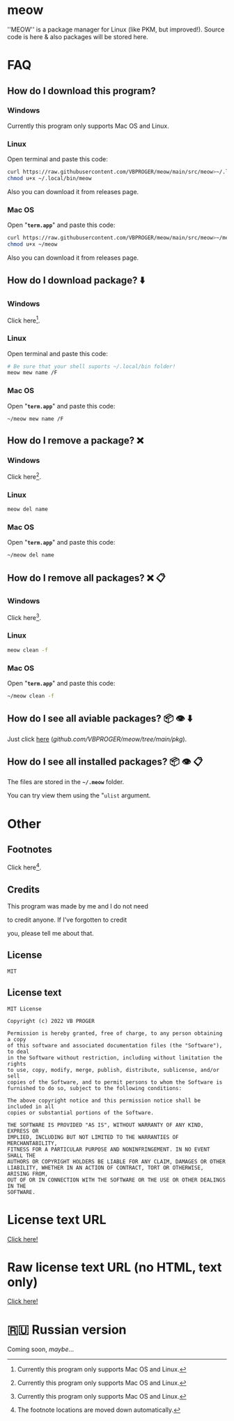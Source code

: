 # meow
''MEOW'' is a package manager for Linux (like PKM, but improved!). Source code is here &amp; also packages will be stored here.
# FAQ
## How do I download this program?
### Windows
Currently this program only supports Mac OS and Linux.
### Linux
Open terminal and paste this code:
```bash
curl https://raw.githubusercontent.com/VBPROGER/meow/main/src/meow>~/.local/bin/meow 2>/dev/null;
chmod u+x ~/.local/bin/meow
```
Also you can download it from releases page.
### Mac OS
Open "**`term.app`**" and paste this code:
```bash
curl https://raw.githubusercontent.com/VBPROGER/meow/main/src/meow>~/meow 2>/dev/null;
chmod u+x ~/meow
```
Also you can download it from releases page.
## How do I download package? ⬇️
### Windows
Click here[^notsupported].
### Linux
Open terminal and paste this code:
```bash
# Be sure that your shell suports ~/.local/bin folder!
meow mew name /F
```
### Mac OS
Open "**`term.app`**" and paste this code:
```bash
~/meow mew name /F
```
## How do I remove a package? :x:
### Windows
Click here[^notsupported].
### Linux
```bash
meow del name
```
### Mac OS
Open "**`term.app`**" and paste this code:
```bash
~/meow del name
```
## How do I remove all packages? :x: :clipboard:
### Windows
Click here[^notsupported].
### Linux
```bash
meow clean -f
```
### Mac OS
Open "**`term.app`**" and paste this code:
```bash
~/meow clean -f
```
## How do I see all aviable packages? 📦 :eye: ⬇️
Just click [here](https://github.com/VBPROGER/meow/tree/main/pkg) \(*github.com/VBPROGER/meow/tree/main/pkg*\).
## How do I see all installed packages? 📦 :eye: :clipboard:
The files are stored in the **`~/.meow`** folder.

You can try view them using the "`ulist` argument.
<br>
# Other
## Footnotes
Click here[^footnotesmoved].
[^footnotesmoved]: The footnote locations are moved down automatically.
[^notsupported]: Currently this program only supports Mac OS and Linux.
[^notaviablemethod]: Sorry, this method/function is not aviable yet.
## Credits
This program was made by me and I do not need

to credit anyone. If I've forgotten to credit

you, please tell me about that.
## License
`MIT`
## License text
```text/plain
MIT License

Copyright (c) 2022 VB PROGER

Permission is hereby granted, free of charge, to any person obtaining a copy
of this software and associated documentation files (the "Software"), to deal
in the Software without restriction, including without limitation the rights
to use, copy, modify, merge, publish, distribute, sublicense, and/or sell
copies of the Software, and to permit persons to whom the Software is
furnished to do so, subject to the following conditions:

The above copyright notice and this permission notice shall be included in all
copies or substantial portions of the Software.

THE SOFTWARE IS PROVIDED "AS IS", WITHOUT WARRANTY OF ANY KIND, EXPRESS OR
IMPLIED, INCLUDING BUT NOT LIMITED TO THE WARRANTIES OF MERCHANTABILITY,
FITNESS FOR A PARTICULAR PURPOSE AND NONINFRINGEMENT. IN NO EVENT SHALL THE
AUTHORS OR COPYRIGHT HOLDERS BE LIABLE FOR ANY CLAIM, DAMAGES OR OTHER
LIABILITY, WHETHER IN AN ACTION OF CONTRACT, TORT OR OTHERWISE, ARISING FROM,
OUT OF OR IN CONNECTION WITH THE SOFTWARE OR THE USE OR OTHER DEALINGS IN THE
SOFTWARE.
```
# License text URL
[Click here!](https://github.com/VBPROGER/meow/blob/main/LICENSE)
# Raw license text URL (no HTML, text only)
[Click here!](https://raw.githubusercontent.com/VBPROGER/meow/main/LICENSE)
# 🇷🇺 Russian version
Coming soon, *maybe*...
